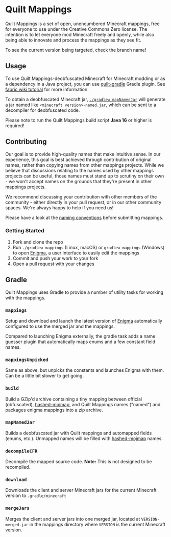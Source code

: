 # Quilt Mappings

Quilt Mappings is a set of open, unencumbered Minecraft mappings, free for everyone to use under the Creative Commons Zero license. The intention is to let 
everyone mod Minecraft freely and openly, while also being able to innovate and process the mappings as they see fit.

To see the current version being targeted, check the branch name!

## Usage
To use Quilt Mappings-deobfuscated Minecraft for Minecraft modding or as a dependency in a Java project, you can use [quilt-gradle](https://github.com/quiltmc/quilt-gradle) Gradle plugin. See [fabric wiki tutorial](https://fabricmc.net/wiki/tutorial:setup) for more information.

To obtain a deobfuscated Minecraft jar, [`./gradlew mapNamedJar`](#mapNamedJar) will generate a jar named like `<minecraft version>-named.jar`, which can be sent to a decompiler for deobfuscated code.

Please note to run the Quilt Mappings build script **Java 16** or higher is required!

## Contributing

Our goal is to provide high-quality names that make intuitive sense. In our experience, this goal is best achieved through contribution of original names, rather than copying names from other mappings projects. While we believe that discussions relating to the names used by other mappings projects can be useful, those names must stand up to scrutiny on their own - we won't accept names on the grounds that they're present in other mappings projects. 

We recommend discussing your contribution with other members of the community - either directly in your pull request, or in our other community spaces. We're always happy to help if you need us!

Please have a look at the [naming conventions](/CONVENTIONS.md) before submitting mappings.

### Getting Started

1. Fork and clone the repo
2. Run `./gradlew mappings` (Linux, macOS) or `gradlew mappings` (Windows) to open [Enigma](https://github.com/QuiltMC/Enigma), a user interface to easily edit the mappings
3. Commit and push your work to your fork
4. Open a pull request with your changes

## Gradle
Quilt Mappings uses Gradle to provide a number of utility tasks for working with the mappings.

### `mappings`
Setup and download and launch the latest version of [Enigma](https://github.com/QuiltMC/Enigma) automatically configured to use the merged jar and the mappings.

Compared to launching Enigma externally, the gradle task adds a name guesser plugin that automatically maps enums and a few constant field names.

### `mappingsUnpicked`
Same as above, but unpicks the constants and launches Enigma with them. Can be a little bit slower to get going.


### `build`
Build a GZip'd archive containing a tiny mapping between official (obfuscated), [hashed-mojmap](https://github.com/QuiltMC/mappings-hasher), and Quilt Mappings names ("named") and packages enigma mappings into a zip archive.

### `mapNamedJar`
Builds a deobfuscated jar with Quilt mappings and automapped fields (enums, etc.). Unmapped names will be filled with [hashed-mojmap](https://github.com/QuiltMC/mappings-hasher) names.

### `decompileCFR`
Decompile the mapped source code. **Note:** This is not designed to be recompiled.

### `download`
Downloads the client and server Minecraft jars for the current Minecraft version to `.gradle/minecraft`

### `mergeJars`
Merges the client and server jars into one merged jar, located at `VERSION-merged.jar` in the mappings directory where `VERSION` is the current Minecraft version.
